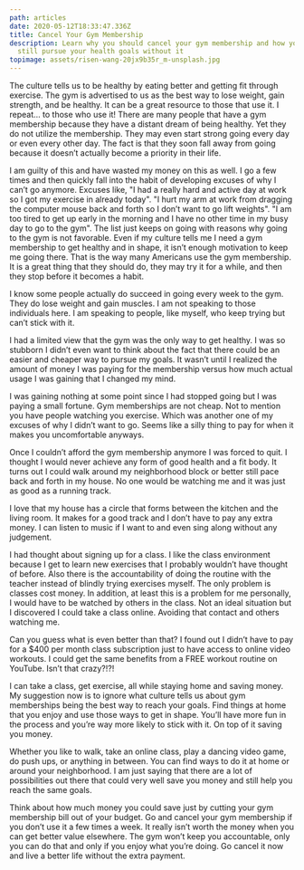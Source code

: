 ```yaml
---
path: articles
date: 2020-05-12T18:33:47.336Z
title: Cancel Your Gym Membership
description: Learn why you should cancel your gym membership and how you can
  still pursue your health goals without it
topimage: assets/risen-wang-20jx9b35r_m-unsplash.jpg
---
```

<!--StartFragment-->

The culture tells us to be healthy by eating better and getting fit through exercise. The gym is advertised to us as the best way to lose weight, gain strength, and be healthy. It can be a great resource to those that use it. I repeat… to those who use it! There are many people that have a gym membership because they have a distant dream of being healthy. Yet they do not utilize the membership. They may even start strong going every day or even every other day. The fact is that they soon fall away from going because it doesn’t actually become a priority in their life.

I am guilty of this and have wasted my money on this as well. I go a few times and then quickly fall into the habit of developing excuses of why I can’t go anymore. Excuses like, "I had a really hard and active day at work so I got my exercise in already today". "I hurt my arm at work from dragging the computer mouse back and forth so I don’t want to go lift weights". "I am too tired to get up early in the morning and I have no other time in my busy day to go to the gym". The list just keeps on going with reasons why going to the gym is not favorable. Even if my culture tells me I need a gym membership to get healthy and in shape, it isn’t enough motivation to keep me going there. That is the way many Americans use the gym membership. It is a great thing that they should do, they may try it for a while, and then they stop before it becomes a habit.

I know some people actually do succeed in going every week to the gym. They do lose weight and gain muscles. I am not speaking to those individuals here. I am speaking to people, like myself, who keep trying but can’t stick with it.

I had a limited view that the gym was the only way to get healthy. I was so stubborn I didn’t even want to think about the fact that there could be an easier and cheaper way to pursue my goals. It wasn’t until I realized the amount of money I was paying for the membership versus how much actual usage I was gaining that I changed my mind.

I was gaining nothing at some point since I had stopped going but I was paying a small fortune. Gym memberships are not cheap. Not to mention you have people watching you exercise. Which was another one of my excuses of why I didn’t want to go. Seems like a silly thing to pay for when it makes you uncomfortable anyways.

Once I couldn’t afford the gym membership anymore I was forced to quit. I thought I would never achieve any form of good health and a fit body. It turns out I could walk around my neighborhood block or better still pace back and forth in my house. No one would be watching me and it was just as good as a running track.

I love that my house has a circle that forms between the kitchen and the living room. It makes for a good track and I don’t have to pay any extra money. I can listen to music if I want to and even sing along without any judgement.

I had thought about signing up for a class. I like the class environment because I get to learn new exercises that I probably wouldn’t have thought of before. Also there is the accountability of doing the routine with the teacher instead of blindly trying exercises myself. The only problem is classes cost money. In addition, at least this is a problem for me personally, I would have to be watched by others in the class. Not an ideal situation but I discovered I could take a class online. Avoiding that contact and others watching me.

Can you guess what is even better than that? I found out I didn’t have to pay for a $400 per month class subscription just to have access to online video workouts. I could get the same benefits from a FREE workout routine on YouTube. Isn’t that crazy?!?!

I can take a class, get exercise, all while staying home and saving money. My suggestion now is to ignore what culture tells us about gym memberships being the best way to reach your goals. Find things at home that you enjoy and use those ways to get in shape. You’ll have more fun in the process and you’re way more likely to stick with it. On top of it saving you money.

Whether you like to walk, take an online class, play a dancing video game, do push ups, or anything in between. You can find ways to do it at home or around your neighborhood. I am just saying that there are a lot of possibilities out there that could very well save you money and still help you reach the same goals.

Think about how much money you could save just by cutting your gym membership bill out of your budget. Go and cancel your gym membership if you don’t use it a few times a week. It really isn’t worth the money when you can get better value elsewhere. The gym won’t keep you accountable, only you can do that and only if you enjoy what you’re doing. Go cancel it now and live a better life without the extra payment.

<!--EndFragment-->
